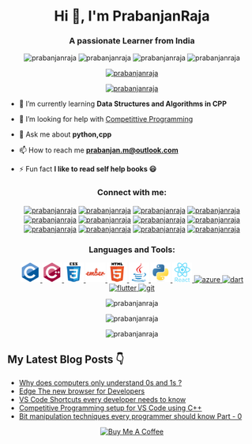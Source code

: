 <h1 align="center">Hi 👋, I'm PrabanjanRaja</h1>
<h3 align="center">A passionate Learner from India</h3>




<p align="center"> <img src="https://komarev.com/ghpvc/?username=prabanjanraja&label=Profile%20views&color=c12adf&style=flat" alt="prabanjanraja" /> 
<img src="https://img.shields.io/badge/Age-20_Years-informational?style=flat&logoColor=white&color=blueviolet" alt="prabanjanraja" />
<img src="https://img.shields.io/badge/Focus_On-Compettitive_Programming-informational?style=flat&logoColor=white&color=informationat" alt="prabanjanraja" />
<img src="https://img.shields.io/badge/Hails_From-INDIA-informational?style=flat&logoColor=white&color=success" alt="prabanjanraja" />
</p>

<p align="center"> <a href="https://github.com/ryo-ma/github-profile-trophy"><img src="https://github-profile-trophy.vercel.app/?username=prabanjanraja" alt="prabanjanraja" /></a> </p>

<p align="center"> <a href="https://twitter.com/prabanjanraja" target="blank"><img src="https://img.shields.io/twitter/follow/prabanjanraja?logo=twitter&style=for-the-badge" alt="prabanjanraja" /></a> </p>

- 🌱 I’m currently learning **Data Structures and Algorithms in CPP**

- 🤝 I’m looking for help with [Competittive Programming](https://github.com/prabanjanraja/Compettitive-Programming)

- 💬 Ask me about **python,cpp**

- 📫 How to reach me **prabanjan.m@outlook.com**

- ⚡ Fun fact **I like to read self help books 😃**

<h3 align="center">Connect with me:</h3>
<p align="center">
<a href="https://twitter.com/prabanjanraja" target="blank"><img align="center" src="https://cdn.jsdelivr.net/npm/simple-icons@3.0.1/icons/twitter.svg" alt="prabanjanraja" height="30" width="40" /></a>
<a href="https://linkedin.com/in/prabanjan-raja" target="blank"><img align="center" src="https://cdn.jsdelivr.net/npm/simple-icons@3.0.1/icons/linkedin.svg" alt="prabanjanraja" height="30" width="40" /></a>
<a href="https://stackoverflow.com/users/prabanjanraja" target="blank"><img align="center" src="https://cdn.jsdelivr.net/npm/simple-icons@3.0.1/icons/stackoverflow.svg" alt="prabanjanraja" height="30" width="40" /></a>
<a href="https://fb.com/prabanjanraja" target="blank"><img align="center" src="https://cdn.jsdelivr.net/npm/simple-icons@3.0.1/icons/facebook.svg" alt="prabanjanraja" height="30" width="40" /></a>
<a href="https://instagram.com/prabanjanraja" target="blank"><img align="center" src="https://cdn.jsdelivr.net/npm/simple-icons@3.0.1/icons/instagram.svg" alt="prabanjanraja" height="30" width="40" /></a>
<a href="https://www.codechef.com/users/prabanjanraja" target="blank"><img align="center" src="https://cdn.jsdelivr.net/npm/simple-icons@3.1.0/icons/codechef.svg" alt="prabanjanraja" height="30" width="40" /></a>
<a href="https://www.hackerrank.com/prabanjanraja" target="blank"><img align="center" src="https://cdn.jsdelivr.net/npm/simple-icons@3.0.1/icons/hackerrank.svg" alt="prabanjanraja" height="30" width="40" /></a>
<a href="https://codeforces.com/profile/prabanjanraja" target="blank"><img align="center" src="https://cdn.jsdelivr.net/npm/simple-icons@3.0.1/icons/codeforces.svg" alt="prabanjanraja" height="30" width="40" /></a>
<a href="https://www.leetcode.com/prabanjanraja" target="blank"><img align="center" src="https://cdn.jsdelivr.net/npm/simple-icons@3.0.1/icons/leetcode.svg" alt="prabanjanraja" height="30" width="40" /></a>
<a href="https://www.hackerearth.com/prabanjanraja" target="blank"><img align="center" src="https://cdn.jsdelivr.net/npm/simple-icons@3.0.1/icons/hackerearth.svg" alt="prabanjanraja" height="30" width="40" /></a>
<a href="https://auth.geeksforgeeks.org/user/prabanjanraja" target="blank"><img align="center" src="https://cdn.jsdelivr.net/npm/simple-icons@3.0.1/icons/geeksforgeeks.svg" alt="prabanjanraja" height="30" width="40" /></a>
<a href="https://discord.gg/prabanjanraja" target="blank"><img align="center" src="https://cdn.jsdelivr.net/npm/simple-icons@3.0.1/icons/discord.svg" alt="prabanjanraja" height="30" width="40" /></a>
</p>

<h3 align="center">Languages and Tools:</h3>
<p align="center"> <a href="https://www.cprogramming.com/" target="_blank"> <img src="https://raw.githubusercontent.com/devicons/devicon/master/icons/c/c-original.svg" alt="c" width="40" height="40"/> </a> <a href="https://www.w3schools.com/cpp/" target="_blank"> <img src="https://raw.githubusercontent.com/devicons/devicon/master/icons/cplusplus/cplusplus-original.svg" alt="cplusplus" width="40" height="40"/> </a> <a href="https://www.w3schools.com/css/" target="_blank"> <img src="https://raw.githubusercontent.com/devicons/devicon/master/icons/css3/css3-original-wordmark.svg" alt="css3" width="40" height="40"/> </a> <a href="https://emberjs.com/" target="_blank"> <img src="https://raw.githubusercontent.com/devicons/devicon/master/icons/ember/ember-original-wordmark.svg" alt="ember" width="40" height="40"/> </a> <a href="https://www.w3.org/html/" target="_blank"> <img src="https://raw.githubusercontent.com/devicons/devicon/master/icons/html5/html5-original-wordmark.svg" alt="html5" width="40" height="40"/> </a> <a href="https://www.java.com" target="_blank"> <img src="https://raw.githubusercontent.com/devicons/devicon/master/icons/java/java-original.svg" alt="java" width="40" height="40"/> </a> <a href="https://www.python.org" target="_blank"> <img src="https://raw.githubusercontent.com/devicons/devicon/master/icons/python/python-original.svg" alt="python" width="40" height="40"/> </a> <a href="https://reactjs.org/" target="_blank"> <img src="https://raw.githubusercontent.com/devicons/devicon/master/icons/react/react-original-wordmark.svg" alt="react" width="40" height="40"/> </a>
<a href="https://azure.microsoft.com/en-in/" target="_blank"> <img src="https://www.vectorlogo.zone/logos/microsoft_azure/microsoft_azure-icon.svg" alt="azure" width="40" height="40"/> </a>  <a href="https://dart.dev" target="_blank"> <img src="https://www.vectorlogo.zone/logos/dartlang/dartlang-icon.svg" alt="dart" width="40" height="40"/> </a> <a href="https://flutter.dev" target="_blank"> <img src="https://www.vectorlogo.zone/logos/flutterio/flutterio-icon.svg" alt="flutter" width="40" height="40"/> </a> <a href="https://git-scm.com/" target="_blank"> <img src="https://www.vectorlogo.zone/logos/git-scm/git-scm-icon.svg" alt="git" width="40" height="40"/> </a>
 </p>

<p align = "center"><img src="https://github-readme-stats.vercel.app/api/top-langs?username=prabanjanraja&show_icons=true&theme=cobalt&locale=en&layout=compact" alt="prabanjanraja" /></p>

<p align="center"><img src="https://github-readme-stats.vercel.app/api?username=prabanjanraja&show_icons=true&theme=cobalt&locale=en" alt="prabanjanraja" /></p>

<p align="center"><img src="https://github-readme-streak-stats.herokuapp.com/?user=prabanjanraja&theme=dark" alt="prabanjanraja" /></p>

## My Latest Blog Posts 👇
<!-- HASHNODE_BLOG:START -->
- [Why does computers only understand 0s and 1s ?](https://prabanjanraja.hashnode.dev/why-does-computers-only-understand-0s-and-1s-ckpfsqt1206za4bs121og8a55)
- [Edge The new browser for Developers](https://prabanjanraja.hashnode.dev/edge-the-new-browser-for-developers-ckpebzrvs002okms10y7a441w)
- [VS Code Shortcuts every developer needs to know](https://prabanjanraja.hashnode.dev/vs-code-shortcuts-every-developer-needs-to-know-ckp9i5hs40p5ovws1h52lg4qm)
- [Competitive Programming setup for VS Code  using C++](https://prabanjanraja.hashnode.dev/competitive-programming-setup-for-vs-code-using-c-ckp5stf0r061llcs10zk62lox)
- [Bit manipulation  techniques every programmer should know Part - 0](https://prabanjanraja.hashnode.dev/bit-manipulation-techniques-every-programmer-should-know-part-0-ckp4bm2qu005330s15axx1gvz)
<!-- HASHNODE_BLOG:END -->

<div align="center">
<a href="https://www.buymeacoffee.com/prabanjanraja" target="_blank"><img src="https://cdn.buymeacoffee.com/buttons/v2/default-yellow.png" alt="Buy Me A Coffee" style="height: 60px !important;width: 217px !important;" ></a>
</div>